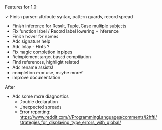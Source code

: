 Features for 1.0:

  ✓ Finish parser: attribute syntax, pattern guards, record spread 
  - Finish inference for Result, Tuple, Case multiple subjects
  - Fix function label / Record label lowering + inference
  - Finish hover for names
  - Add signature help
  - Add Inlay - Hints ?
  - Fix magic completion in pipes
  - Reimplement target based compiliation
  - Find references, highlight related
  - Add rename assists!
  - completion expr.use, maybe more?
  - improve documentation

After
  - Add some more diagnostics
    - Double declaration
    - Unexpected spreads
    - Error reporting: 
      https://www.reddit.com/r/ProgrammingLanguages/comments/i2hfti/strategies_for_displaying_type_errors_with_global/